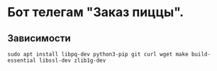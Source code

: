 # Бот телегам "Заказ пиццы".

## Зависимости

```shell
sudo apt install libpq-dev python3-pip git curl wget make build-essential libssl-dev zlib1g-dev
```
